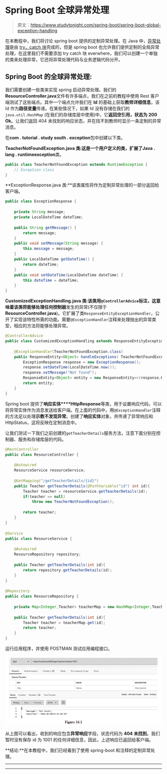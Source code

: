 # Spring Boot 全球异常处理

> 原文：<https://www.studytonight.com/spring-boot/spring-boot-global-exception-handling>

在本教程中，我们将讨论 spring boot 提供的定制异常处理。在 Java 中，[异常处理](https://www.studytonight.com/java/exception-handling.php)是由 [try，catch 块](https://www.studytonight.com/java/try-and-catch-block.php)完成的，但是 spring boot 也允许我们提供定制的全局异常处理，在这里我们不需要添加 try catch 块 everwhere，我们可以创建一个单独的类来处理异常，它还将异常处理代码与业务逻辑代码分开。

## Spring Boot 的全球异常处理:

我们需要创建一些类来实现 spring 启动异常处理。我们的**ResourceController.java**文件有许多端点，我们在之前的教程中使用 Rest 客户端测试了这些端点。其中一个端点允许我们在 **Id** 的基础上获取**教师详细信息**，该 Id 作为**路径变量**传递。在某些情况下，如果 Id 没有存储在我们的`java.util.HashMap` (在我们的存储库层中使用)中，它**返回空引用，状态为 200 Ok**。让我们返回 404 未找到的响应状态，并在找不到教师时显示一条定制的异常消息。

在**com . tutorial . study south . exception**包中创建以下类。

**TeacherNotFoundException.java 类:**这是一个用户定义的类，扩展了**Java . lang . runtimeexception**类。

```java
public class TeacherNotFoundException extends RuntimeException {
    // Exception class 
}
```

**ExceptionResponse.java 类:**该类属性将作为定制异常处理的一部分返回给客户端。

```java
public class ExceptionResponse {

    private String message;
    private LocalDateTime dateTime;

    public String getMessage() {
        return message;
    }
    public void setMessage(String message) {
        this.message = message;
    }
    public LocalDateTime getDateTime() {
        return dateTime;
    }
    public void setDateTime(LocalDateTime dateTime) {
        this.dateTime = dateTime;
    }    
}
```

**CustomizedExceptionHandling.java 类:**该类用`@ControllerAdvice`标注，这意味着该类将能够处理任何**控制器**发生的异常(不仅限于**ResourceController.java**)。它扩展了类`ResponseEntityExceptionHandler`，公开了实现该特性所需的功能。需要`@ExceptionHandler`注释来处理抛出的异常类型，相应的方法将能够处理异常。

```java
@ControllerAdvice
public class CustomizedExceptionHandling extends ResponseEntityExceptionHandler {

    @ExceptionHandler(TeacherNotFoundException.class)
    public ResponseEntity<Object> handleExceptions( TeacherNotFoundException exception, WebRequest webRequest) {
        ExceptionResponse response = new ExceptionResponse();
        response.setDateTime(LocalDateTime.now());
        response.setMessage("Not found");
        ResponseEntity<Object> entity = new ResponseEntity<>(response,HttpStatus.NOT_FOUND);
        return entity;
    }
}
```

Spring boot 提供了**响应实体****HttpResponse**等类，用于设置响应代码，可以将异常实体作为消息发送给客户端。在上面的代码中，用`@ExceptionHandler`注释的方法足以处理**示教不发现异常**。创建了**响应实体**对象，并传递了异常响应和 HttpStatus，这将反映在定制消息中。

让我们测试一下我们之前创建的`getTeacherDetails`服务方法，注意下面分别在控制器、服务和存储库层的代码。

```java
@RestController
public class ResourceController {

    @Autowired
    ResourceService resourceService;

    @GetMapping("/getTeacherDetails/{id}")
    public Teacher getTeacherDetails(@PathVariable("id") int id){
        Teacher teacher = resourceService.getTeacherDetails(id);
        if(teacher == null)
            throw new TeacherNotFoundException();

        return teacher;
    }
}

@Service
public class ResourceService {

    @Autowired
    ResourceRepository repository;

    public Teacher getTeacherDetails(int id){
        return repository.getTeacherDetails(id);
    }
}    

@Repository
public class ResourceRepository {

    private Map<Integer,Teacher> teacherMap = new HashMap<Integer,Teacher>();

    public Teacher getTeacherDetails(int id){
        Teacher teacher = teacherMap.get(id);
        return teacher;
    }
}
```

运行应用程序，并使用 POSTMAN 测试应用编程接口。

![custom exception handling in spring boot](img/83a5bd33daab14e6ff1c853d0ccba978.png)

从上图可以看出，收到的响应包含**异常响应**字段，状态代码为 **404 未找到**。我们暂时没有保存 id 为 1001 的任何详细信息，因此，上述响应已返回给客户端。

**结论:**在本教程中，我们已经看到了使用 spring-boot 和注释的定制异常处理。

* * *

* * *